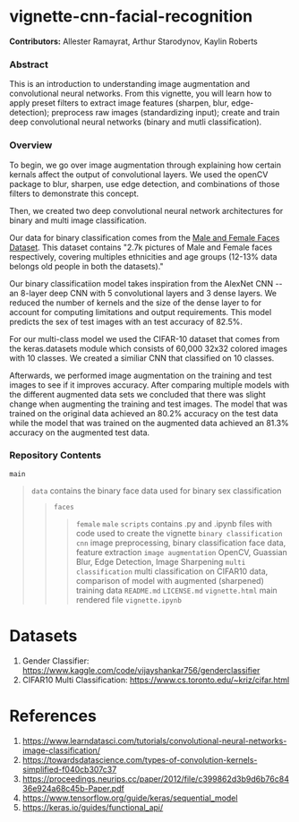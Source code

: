 # vignette-cnn-facial-recognition

**Contributors:** Allester Ramayrat, Arthur Starodynov, Kaylin Roberts

### Abstract

This is an introduction to understanding image augmentation and convolutional neural networks. From this vignette, you will learn how to apply preset filters to extract image features (sharpen, blur, edge-detection); preprocess raw images (standardizing input); create and train deep convolutional neural networks (binary and mutli classification).

### Overview

To begin, we go over image augmentation through explaining how certain kernals affect the output of convolutional layers. We used the openCV package to blur, sharpen, use edge detection, and combinations of those filters to demonstrate this concept.

Then, we created two deep convolutional neural network architectures for binary and multi image classification. 

Our data for binary classification comes from the [Male and Female Faces Dataset](https://www.kaggle.com/datasets/ashwingupta3012/male-and-female-faces-dataset). This dataset contains "2.7k pictures of Male and Female faces respectively, covering multiples ethnicities and age groups (12-13% data belongs old people in both the datasets)."

Our binary classificatiion model takes inspiration from the AlexNet CNN -- an 8-layer deep CNN with 5 convolutional layers and 3 dense layers. We reduced the number of kernels and the size of the dense layer to for account for computing limitations and output requirements. This model predicts the sex of test images with an test accuracy of 82.5%.
 
For our multi-class model we used the CIFAR-10 dataset that comes from the keras.datasets module which consists of 60,000 32x32 colored images with 10 classes. We created a similiar CNN that classified on 10 classes. 

Afterwards, we performed image augmentation on the training and test images to see if it improves accuracy. After comparing multiple models with the different augmented data sets we concluded that there was slight  change when augmenting the training and test images. The model that was trained on the original data achieved an 80.2% accuracy on the test data while the model that was trained on the augmented data achieved an 81.3% accuracy on the augmented test data. 

### Repository Contents
`main`
> `data` contains the binary face data used for binary sex classification
>> `faces` 
>>> `female`
>>> `male`
> `scripts` contains .py and .ipynb files with code used to create the vignette
>> `binary classification cnn`
>>> image preprocessing, binary classification face data, feature extraction
>> `image augmentation`
>>> OpenCV, Guassian Blur, Edge Detection, Image Sharpening
>> `multi classification`
>>> multi classification on CIFAR10 data, comparison of model with augmented (sharpened) training data
> `README.md`
> `LICENSE.md`
> `vignette.html` main rendered file
> `vignette.ipynb` 

# Datasets

1. Gender Classifier: https://www.kaggle.com/code/vijayshankar756/genderclassifier
2. CIFAR10 Multi Classification: https://www.cs.toronto.edu/~kriz/cifar.html

# References
1. https://www.learndatasci.com/tutorials/convolutional-neural-networks-image-classification/
2. https://towardsdatascience.com/types-of-convolution-kernels-simplified-f040cb307c37
3. https://proceedings.neurips.cc/paper/2012/file/c399862d3b9d6b76c8436e924a68c45b-Paper.pdf
4. https://www.tensorflow.org/guide/keras/sequential_model
5. https://keras.io/guides/functional_api/
